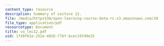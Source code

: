 ```yaml
---
content_type: resource
description: Summary of Lecture 12.
file: /media/https%3A/open-learning-course-data-rc.s3.amazonaws.com/18-997-topics-in-combinatorial-optimization-spring-2004/1f49f61e252e482677bfbcec197d9e25_co_lec12.pdf
file_type: application/pdf
resourcetype: Document
title: co_lec12.pdf
uid: 1f49f61e-252e-4826-77bf-bcec197d9e25
---
```

